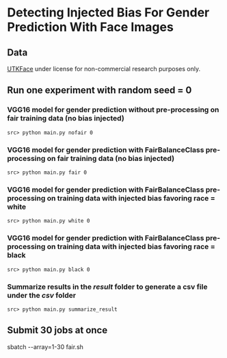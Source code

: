 # Detecting Injected Bias For Gender Prediction With Face Images

## Data
[UTKFace](https://susanqq.github.io/UTKFace/) under license for non-commercial research purposes only.

## Run one experiment with random seed = 0

### VGG16 model for gender prediction without pre-processing on fair training data (no bias injected)
```
src> python main.py nofair 0
```

### VGG16 model for gender prediction with FairBalanceClass pre-processing on fair training data (no bias injected)
```
src> python main.py fair 0
```

### VGG16 model for gender prediction with FairBalanceClass pre-processing on training data with injected bias favoring race = white
```
src> python main.py white 0
```

### VGG16 model for gender prediction with FairBalanceClass pre-processing on training data with injected bias favoring race = black
```
src> python main.py black 0
```

### Summarize results in the _result_ folder to generate a csv file under the _csv_ folder
```
src> python main.py summarize_result
```

## Submit 30 jobs at once
sbatch --array=1-30 fair.sh


